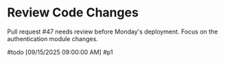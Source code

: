 # Review Code Changes

Pull request #47 needs review before Monday's deployment. Focus on the authentication module changes.

#todo [09/15/2025 09:00:00 AM] #p1
